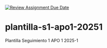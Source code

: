 [![Review Assignment Due Date](https://classroom.github.com/assets/deadline-readme-button-22041afd0340ce965d47ae6ef1cefeee28c7c493a6346c4f15d667ab976d596c.svg)](https://classroom.github.com/a/ehqfGyfM)
# plantilla-s1-apo1-20251
Plantilla Seguimiento 1 APO 1 2025-1
